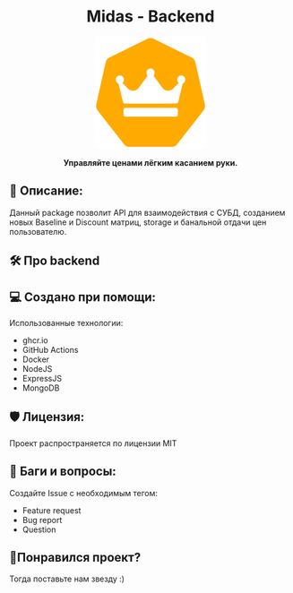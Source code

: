 <h1 align="center" id="title">Midas - Backend</h1>

<p align="center"><img src="../pictures/midas_logo.png" width ="200" height ="200" alt="project-image"></p>

<p align="center" id="description"><strong>Управляйте ценами лёгким касанием руки.</strong></p>

<h2>🎯 Описание:</h2>

Данный package позволит API для взаимодействия с СУБД, созданием новых Baseline и Discount матриц, storage и банальной отдачи цен пользователю.

<h2>🛠️ Про backend</h2>



<h2>💻 Создано при помощи:</h2>

Использованные технологии:

*   ghcr.io
*   GitHub Actions
*   Docker
*   NodeJS
*   ExpressJS
*   MongoDB

<h2>🛡️ Лицензия:</h2>

Проект распространяется по лицензии MIT

<h2>🐛 Баги и вопросы:</h2>

Создайте Issue с необходимым тегом:
* Feature request
* Bug report
* Question

<h2>💖Понравился проект?</h2>

Тогда поставьте нам звезду :)